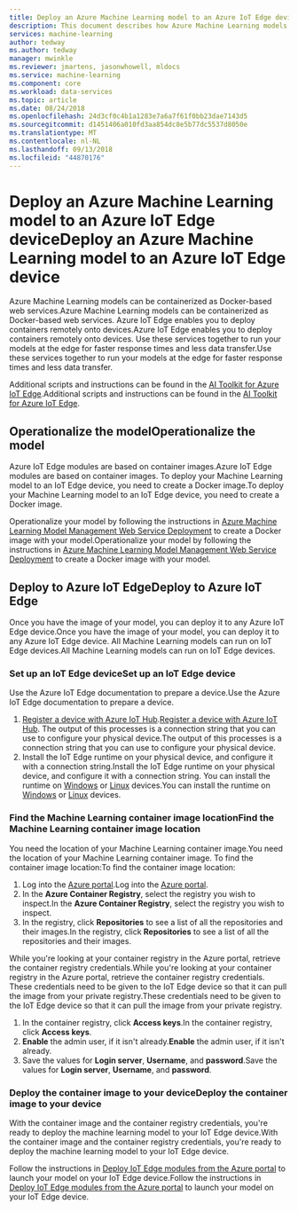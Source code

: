 ```yaml
---
title: Deploy an Azure Machine Learning model to an Azure IoT Edge device | Microsoft Docs
description: This document describes how Azure Machine Learning models can be deployed to Azure IoT Edge devices.
services: machine-learning
author: tedway
ms.author: tedway
manager: mwinkle
ms.reviewer: jmartens, jasonwhowell, mldocs
ms.service: machine-learning
ms.component: core
ms.workload: data-services
ms.topic: article
ms.date: 08/24/2018
ms.openlocfilehash: 24d3cf0c4b1a1283e7a6a7f61f0bb23dae7143d5
ms.sourcegitcommit: d1451406a010fd3aa854dc8e5b77dc5537d8050e
ms.translationtype: MT
ms.contentlocale: nl-NL
ms.lasthandoff: 09/13/2018
ms.locfileid: "44870176"
---
```

# <a name="deploy-an-azure-machine-learning-model-to-an-azure-iot-edge-device"></a><span data-ttu-id="6cc52-103">Deploy an Azure Machine Learning model to an Azure IoT Edge device</span><span class="sxs-lookup"><span data-stu-id="6cc52-103">Deploy an Azure Machine Learning model to an Azure IoT Edge device</span></span>

<span data-ttu-id="6cc52-104">Azure Machine Learning models can be containerized as Docker-based web services.</span><span class="sxs-lookup"><span data-stu-id="6cc52-104">Azure Machine Learning models can be containerized as Docker-based web services.</span></span> <span data-ttu-id="6cc52-105">Azure IoT Edge enables you to deploy containers remotely onto devices.</span><span class="sxs-lookup"><span data-stu-id="6cc52-105">Azure IoT Edge enables you to deploy containers remotely onto devices.</span></span> <span data-ttu-id="6cc52-106">Use these services together to run your models at the edge for faster response times and less data transfer.</span><span class="sxs-lookup"><span data-stu-id="6cc52-106">Use these services together to run your models at the edge for faster response times and less data transfer.</span></span> 

<span data-ttu-id="6cc52-107">Additional scripts and instructions can be found in the [AI Toolkit for Azure IoT Edge](http://aka.ms/AI-toolkit).</span><span class="sxs-lookup"><span data-stu-id="6cc52-107">Additional scripts and instructions can be found in the [AI Toolkit for Azure IoT Edge](http://aka.ms/AI-toolkit).</span></span>

## <a name="operationalize-the-model"></a><span data-ttu-id="6cc52-108">Operationalize the model</span><span class="sxs-lookup"><span data-stu-id="6cc52-108">Operationalize the model</span></span>

<span data-ttu-id="6cc52-109">Azure IoT Edge modules are based on container images.</span><span class="sxs-lookup"><span data-stu-id="6cc52-109">Azure IoT Edge modules are based on container images.</span></span> <span data-ttu-id="6cc52-110">To deploy your Machine Learning model to an IoT Edge device, you need to create a Docker image.</span><span class="sxs-lookup"><span data-stu-id="6cc52-110">To deploy your Machine Learning model to an IoT Edge device, you need to create a Docker image.</span></span>

<span data-ttu-id="6cc52-111">Operationalize your model by following the instructions in [Azure Machine Learning Model Management Web Service Deployment](model-management-service-deploy.md) to create a Docker image with your model.</span><span class="sxs-lookup"><span data-stu-id="6cc52-111">Operationalize your model by following the instructions in [Azure Machine Learning Model Management Web Service Deployment](model-management-service-deploy.md) to create a Docker image with your model.</span></span>

## <a name="deploy-to-azure-iot-edge"></a><span data-ttu-id="6cc52-112">Deploy to Azure IoT Edge</span><span class="sxs-lookup"><span data-stu-id="6cc52-112">Deploy to Azure IoT Edge</span></span>

<span data-ttu-id="6cc52-113">Once you have the image of your model, you can deploy it to any Azure IoT Edge device.</span><span class="sxs-lookup"><span data-stu-id="6cc52-113">Once you have the image of your model, you can deploy it to any Azure IoT Edge device.</span></span> <span data-ttu-id="6cc52-114">All Machine Learning models can run on IoT Edge devices.</span><span class="sxs-lookup"><span data-stu-id="6cc52-114">All Machine Learning models can run on IoT Edge devices.</span></span> 

### <a name="set-up-an-iot-edge-device"></a><span data-ttu-id="6cc52-115">Set up an IoT Edge device</span><span class="sxs-lookup"><span data-stu-id="6cc52-115">Set up an IoT Edge device</span></span>

<span data-ttu-id="6cc52-116">Use the Azure IoT Edge documentation to prepare a device.</span><span class="sxs-lookup"><span data-stu-id="6cc52-116">Use the Azure IoT Edge documentation to prepare a device.</span></span> 

1. <span data-ttu-id="6cc52-117">[Register a device with Azure IoT Hub](../../iot-edge/how-to-register-device-portal.md).</span><span class="sxs-lookup"><span data-stu-id="6cc52-117">[Register a device with Azure IoT Hub](../../iot-edge/how-to-register-device-portal.md).</span></span> <span data-ttu-id="6cc52-118">The output of this processes is a connection string that you can use to configure your physical device.</span><span class="sxs-lookup"><span data-stu-id="6cc52-118">The output of this processes is a connection string that you can use to configure your physical device.</span></span> 
2. <span data-ttu-id="6cc52-119">Install the IoT Edge runtime on your physical device, and configure it with a connection string.</span><span class="sxs-lookup"><span data-stu-id="6cc52-119">Install the IoT Edge runtime on your physical device, and configure it with a connection string.</span></span> <span data-ttu-id="6cc52-120">You can install the runtime on [Windows](../../iot-edge/how-to-install-iot-edge-windows-with-windows.md) or [Linux](../../iot-edge/how-to-install-iot-edge-linux.md) devices.</span><span class="sxs-lookup"><span data-stu-id="6cc52-120">You can install the runtime on [Windows](../../iot-edge/how-to-install-iot-edge-windows-with-windows.md) or [Linux](../../iot-edge/how-to-install-iot-edge-linux.md) devices.</span></span>  


### <a name="find-the-machine-learning-container-image-location"></a><span data-ttu-id="6cc52-121">Find the Machine Learning container image location</span><span class="sxs-lookup"><span data-stu-id="6cc52-121">Find the Machine Learning container image location</span></span>
<span data-ttu-id="6cc52-122">You need the location of your Machine Learning container image.</span><span class="sxs-lookup"><span data-stu-id="6cc52-122">You need the location of your Machine Learning container image.</span></span> <span data-ttu-id="6cc52-123">To find the container image location:</span><span class="sxs-lookup"><span data-stu-id="6cc52-123">To find the container image location:</span></span>

1. <span data-ttu-id="6cc52-124">Log into the [Azure portal](http://portal.azure.com/).</span><span class="sxs-lookup"><span data-stu-id="6cc52-124">Log into the [Azure portal](http://portal.azure.com/).</span></span>
2. <span data-ttu-id="6cc52-125">In the **Azure Container Registry**, select the registry you wish to inspect.</span><span class="sxs-lookup"><span data-stu-id="6cc52-125">In the **Azure Container Registry**, select the registry you wish to inspect.</span></span>
3. <span data-ttu-id="6cc52-126">In the registry, click **Repositories** to see a list of all the repositories and their images.</span><span class="sxs-lookup"><span data-stu-id="6cc52-126">In the registry, click **Repositories** to see a list of all the repositories and their images.</span></span>

<span data-ttu-id="6cc52-127">While you're looking at your container registry in the Azure portal, retrieve the container registry credentials.</span><span class="sxs-lookup"><span data-stu-id="6cc52-127">While you're looking at your container registry in the Azure portal, retrieve the container registry credentials.</span></span> <span data-ttu-id="6cc52-128">These credentials need to be given to the IoT Edge device so that it can pull the image from your private registry.</span><span class="sxs-lookup"><span data-stu-id="6cc52-128">These credentials need to be given to the IoT Edge device so that it can pull the image from your private registry.</span></span> 

1. <span data-ttu-id="6cc52-129">In the container registry, click **Access keys**.</span><span class="sxs-lookup"><span data-stu-id="6cc52-129">In the container registry, click **Access keys**.</span></span> 
2. <span data-ttu-id="6cc52-130">**Enable** the admin user, if it isn't already.</span><span class="sxs-lookup"><span data-stu-id="6cc52-130">**Enable** the admin user, if it isn't already.</span></span> 
3. <span data-ttu-id="6cc52-131">Save the values for **Login server**, **Username**, and **password**.</span><span class="sxs-lookup"><span data-stu-id="6cc52-131">Save the values for **Login server**, **Username**, and **password**.</span></span> 

### <a name="deploy-the-container-image-to-your-device"></a><span data-ttu-id="6cc52-132">Deploy the container image to your device</span><span class="sxs-lookup"><span data-stu-id="6cc52-132">Deploy the container image to your device</span></span>

<span data-ttu-id="6cc52-133">With the container image and the container registry credentials, you're ready to deploy the machine learning model to your IoT Edge device.</span><span class="sxs-lookup"><span data-stu-id="6cc52-133">With the container image and the container registry credentials, you're ready to deploy the machine learning model to your IoT Edge device.</span></span> 

<span data-ttu-id="6cc52-134">Follow the instructions in [Deploy IoT Edge modules from the Azure portal](../../iot-edge/how-to-deploy-modules-portal.md) to launch your model on your IoT Edge device.</span><span class="sxs-lookup"><span data-stu-id="6cc52-134">Follow the instructions in [Deploy IoT Edge modules from the Azure portal](../../iot-edge/how-to-deploy-modules-portal.md) to launch your model on your IoT Edge device.</span></span> 











